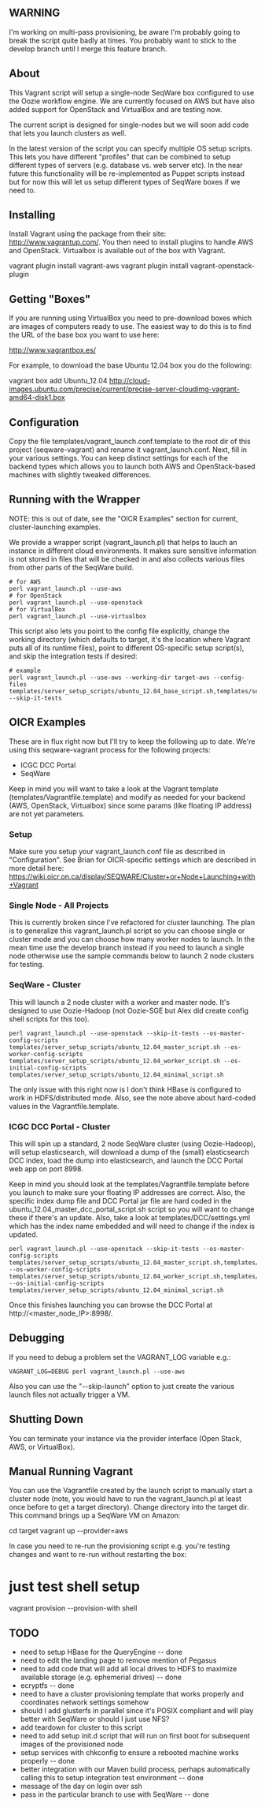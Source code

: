 ## WARNING

I'm working on multi-pass provisioning, be aware I'm probably going to break
the script quite badly at times.  You probably want to stick to the develop
branch until I merge this feature branch.

## About

This Vagrant script will setup a single-node SeqWare box configured to use the
Oozie workflow engine. We are currently focused on AWS but have also added
support for OpenStack and VirtualBox and are testing now.

The current script is designed for single-nodes but we will soon add code that
lets you launch clusters as well.

In the latest version of the script you can specify multiple OS setup scripts.
This lets you have different "profiles" that can be combined to setup different
types of servers (e.g. database vs. web server etc). In the near future this
functionality will be re-implemented as Puppet scripts instead but for now this
will let us setup different types of SeqWare boxes if we need to.

## Installing 

Install Vagrant using the package from their site: http://www.vagrantup.com/.
You then need to install plugins to handle AWS and OpenStack. Virtualbox is 
available out of the box with Vagrant.

  vagrant plugin install vagrant-aws
  vagrant plugin install vagrant-openstack-plugin

## Getting "Boxes"

If you are running using VirtualBox you need to pre-download boxes which are
images of computers ready to use.  The easiest way to do this is to find the
URL of the base box you want to use here:

http://www.vagrantbox.es/

For example, to download the base Ubuntu 12.04 box you do the following:

  vagrant box add Ubuntu_12.04 http://cloud-images.ubuntu.com/precise/current/precise-server-cloudimg-vagrant-amd64-disk1.box

## Configuration

Copy the file templates/vagrant_launch.conf.template to the root dir of this
project (seqware-vagrant) and rename it vagrant_launch.conf.  Next, fill in
your various settings.  You can keep distinct settings for each of the backend
types which allows you to launch both AWS and OpenStack-based machines with
slightly tweaked differences.

## Running with the Wrapper

NOTE: this is out of date, see the "OICR Examples" section for current, cluster-launching examples.

We provide a wrapper script (vagrant_launch.pl) that helps to lauch an instance
in different cloud environments. It makes sure sensitive information is not
stored in files that will be checked in and also collects various files from
other parts of the SeqWare build.

    # for AWS
    perl vagrant_launch.pl --use-aws
    # for OpenStack
    perl vagrant_launch.pl --use-openstack
    # for VirtualBox
    perl vagrant_launch.pl --use-virtualbox

This script also lets you point to the config file explicitly, change the
working directory (which defaults to target, it's the location where Vagrant
puts all of its runtime files), point to different OS-specific setup script(s),
and skip the integration tests if desired:

    # example
    perl vagrant_launch.pl --use-aws --working-dir target-aws --config-files templates/server_setup_scripts/ubuntu_12.04_base_script.sh,templates/server_setup_scripts/ubuntu_12.04_database_script.sh,templates/server_setup_scripts/ubuntu_12.04_portal_script.sh --skip-it-tests

## OICR Examples

These are in flux right now but I'll try to keep the following up to date.  We're using this seqware-vagrant process for the following projects:

* ICGC DCC Portal
* SeqWare 

Keep in mind you will want to take a look at the Vagrant template (templates/Vagrantfile.template) and modify as needed for your backend (AWS, OpenStack, Virtualbox) since some params (like floating IP address) are not yet parameters.

### Setup

Make sure you setup your vagrant_launch.conf file as described in "Configuration".  See Brian for OICR-specific settings which are described in more detail here: https://wiki.oicr.on.ca/display/SEQWARE/Cluster+or+Node+Launching+with+Vagrant

### Single Node - All Projects

This is currently broken since I've refactored for cluster launching.  The plan is to generalize this vagrant_launch.pl script so you can choose single or cluster mode and you can choose how many worker nodes to launch.  In the mean time use the develop branch instead if you need to launch a single node otherwise use the sample commands below to launch 2 node clusters for testing.

### SeqWare - Cluster

This will launch a 2 node cluster with a worker and master node. It's designed to use Oozie-Hadoop (not Oozie-SGE but Alex did create config shell scripts for this too).

    perl vagrant_launch.pl --use-openstack --skip-it-tests --os-master-config-scripts templates/server_setup_scripts/ubuntu_12.04_master_script.sh --os-worker-config-scripts templates/server_setup_scripts/ubuntu_12.04_worker_script.sh --os-initial-config-scripts templates/server_setup_scripts/ubuntu_12.04_minimal_script.sh

The only issue with this right now is I don't think HBase is configured to work in HDFS/distributed mode.  Also, see the note above about hard-coded values in the Vagrantfile.template.

### ICGC DCC Portal - Cluster

This will spin up a standard, 2 node SeqWare cluster (using Oozie-Hadoop), will setup elasticsearch, will download a dump of the (small) elasticsearch DCC index, load the dump into elasticsearch, and launch the DCC Portal web app on port 8998.

Keep in mind you should look at the templates/Vagrantfile.template before you launch to make sure your floating IP addresses are correct.  Also, the specific index dump file and DCC Portal jar file are hard coded in the ubuntu_12.04_master_dcc_portal_script.sh script so you will want to change these if there's an update.  Also, take a look at templates/DCC/settings.yml which has the index name embedded and will need to change if the index is updated.

    perl vagrant_launch.pl --use-openstack --skip-it-tests --os-master-config-scripts templates/server_setup_scripts/ubuntu_12.04_master_script.sh,templates/server_setup_scripts/ubuntu_12.04_elasticsearch_node_script.sh,templates/server_setup_scripts/ubuntu_12.04_master_dcc_portal_script.sh --os-worker-config-scripts templates/server_setup_scripts/ubuntu_12.04_worker_script.sh,templates/server_setup_scripts/ubuntu_12.04_elasticsearch_master_script.sh --os-initial-config-scripts templates/server_setup_scripts/ubuntu_12.04_minimal_script.sh

Once this finishes launching you can browse the DCC Portal at http://<master_node_IP>:8998/.

## Debugging

If you need to debug a problem set the VAGRANT_LOG variable e.g.:

    VAGRANT_LOG=DEBUG perl vagrant_launch.pl --use-aws

Also you can use the "--skip-launch" option to just create the various launch
files not actually trigger a VM.

## Shutting Down

You can terminate your instance via the provider interface (Open Stack, AWS, or VirtualBox).

## Manual Running Vagrant

You can use the Vagrantfile created by the launch script to manually start a
cluster node (note, you would have to run the vagrant_launch.pl at least once
before to get a target directory).  Change directory into the target dir.  This
command brings up a SeqWare VM on Amazon:

  cd target
  vagrant up --provider=aws

In case you need to re-run the provisioning script e.g. you're testing changes
and want to re-run without restarting the box:

  # just test shell setup
  vagrant provision --provision-with shell

## TODO

* need to setup HBase for the QueryEngine -- done
* need to edit the landing page to remove mention of Pegasus
* need to add code that will add all local drives to HDFS to maximize available storage (e.g. ephemerial drives) -- done
* ecryptfs -- done
* need to have a cluster provisioning template that works properly and coordinates network settings somehow
* should I add glusterfs in parallel since it's POSIX compliant and will play better with SeqWare or should I just use NFS?
* add teardown for cluster to this script
* need to add setup init.d script that will run on first boot for subsequent images of the provisioned node
* setup services with chkconfig to ensure a rebooted machine works properly -- done
* better integration with our Maven build process, perhaps automatically calling this to setup integration test environment -- done
* message of the day on login over ssh
* pass in the particular branch to use with SeqWare -- done
